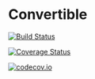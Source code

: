 # Convertible

[![Build Status](https://travis-ci.org/helgee/Convertible.jl.svg?branch=master)](https://travis-ci.org/helgee/Convertible.jl)

[![Coverage Status](https://coveralls.io/repos/helgee/Convertible.jl/badge.svg?branch=master&service=github)](https://coveralls.io/github/helgee/Convertible.jl?branch=master)

[![codecov.io](http://codecov.io/github/helgee/Convertible.jl/coverage.svg?branch=master)](http://codecov.io/github/helgee/Convertible.jl?branch=master)
